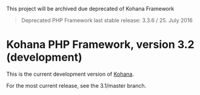 This project will be archived due deprecated of Kohana Framework

>  Deprecated PHP Framework
last stable release: 3.3.6 / 25. July 2016


# Kohana PHP Framework, version 3.2 (development)

This is the current development version of [Kohana](http://kohanaframework.org/).

For the most current release, see the 3.1/master branch.
